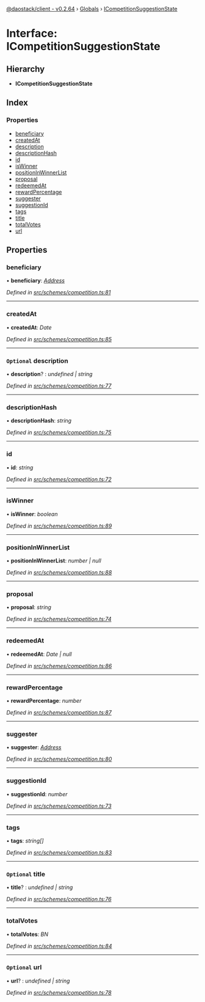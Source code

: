 [@daostack/client - v0.2.64](../README.md) › [Globals](../globals.md) › [ICompetitionSuggestionState](icompetitionsuggestionstate.md)

# Interface: ICompetitionSuggestionState

## Hierarchy

* **ICompetitionSuggestionState**

## Index

### Properties

* [beneficiary](icompetitionsuggestionstate.md#beneficiary)
* [createdAt](icompetitionsuggestionstate.md#createdat)
* [description](icompetitionsuggestionstate.md#optional-description)
* [descriptionHash](icompetitionsuggestionstate.md#descriptionhash)
* [id](icompetitionsuggestionstate.md#id)
* [isWinner](icompetitionsuggestionstate.md#iswinner)
* [positionInWinnerList](icompetitionsuggestionstate.md#positioninwinnerlist)
* [proposal](icompetitionsuggestionstate.md#proposal)
* [redeemedAt](icompetitionsuggestionstate.md#redeemedat)
* [rewardPercentage](icompetitionsuggestionstate.md#rewardpercentage)
* [suggester](icompetitionsuggestionstate.md#suggester)
* [suggestionId](icompetitionsuggestionstate.md#suggestionid)
* [tags](icompetitionsuggestionstate.md#tags)
* [title](icompetitionsuggestionstate.md#optional-title)
* [totalVotes](icompetitionsuggestionstate.md#totalvotes)
* [url](icompetitionsuggestionstate.md#optional-url)

## Properties

###  beneficiary

• **beneficiary**: *[Address](../globals.md#address)*

*Defined in [src/schemes/competition.ts:81](https://github.com/dorgtech/client/blob/74940d1/src/schemes/competition.ts#L81)*

___

###  createdAt

• **createdAt**: *Date*

*Defined in [src/schemes/competition.ts:85](https://github.com/dorgtech/client/blob/74940d1/src/schemes/competition.ts#L85)*

___

### `Optional` description

• **description**? : *undefined | string*

*Defined in [src/schemes/competition.ts:77](https://github.com/dorgtech/client/blob/74940d1/src/schemes/competition.ts#L77)*

___

###  descriptionHash

• **descriptionHash**: *string*

*Defined in [src/schemes/competition.ts:75](https://github.com/dorgtech/client/blob/74940d1/src/schemes/competition.ts#L75)*

___

###  id

• **id**: *string*

*Defined in [src/schemes/competition.ts:72](https://github.com/dorgtech/client/blob/74940d1/src/schemes/competition.ts#L72)*

___

###  isWinner

• **isWinner**: *boolean*

*Defined in [src/schemes/competition.ts:89](https://github.com/dorgtech/client/blob/74940d1/src/schemes/competition.ts#L89)*

___

###  positionInWinnerList

• **positionInWinnerList**: *number | null*

*Defined in [src/schemes/competition.ts:88](https://github.com/dorgtech/client/blob/74940d1/src/schemes/competition.ts#L88)*

___

###  proposal

• **proposal**: *string*

*Defined in [src/schemes/competition.ts:74](https://github.com/dorgtech/client/blob/74940d1/src/schemes/competition.ts#L74)*

___

###  redeemedAt

• **redeemedAt**: *Date | null*

*Defined in [src/schemes/competition.ts:86](https://github.com/dorgtech/client/blob/74940d1/src/schemes/competition.ts#L86)*

___

###  rewardPercentage

• **rewardPercentage**: *number*

*Defined in [src/schemes/competition.ts:87](https://github.com/dorgtech/client/blob/74940d1/src/schemes/competition.ts#L87)*

___

###  suggester

• **suggester**: *[Address](../globals.md#address)*

*Defined in [src/schemes/competition.ts:80](https://github.com/dorgtech/client/blob/74940d1/src/schemes/competition.ts#L80)*

___

###  suggestionId

• **suggestionId**: *number*

*Defined in [src/schemes/competition.ts:73](https://github.com/dorgtech/client/blob/74940d1/src/schemes/competition.ts#L73)*

___

###  tags

• **tags**: *string[]*

*Defined in [src/schemes/competition.ts:83](https://github.com/dorgtech/client/blob/74940d1/src/schemes/competition.ts#L83)*

___

### `Optional` title

• **title**? : *undefined | string*

*Defined in [src/schemes/competition.ts:76](https://github.com/dorgtech/client/blob/74940d1/src/schemes/competition.ts#L76)*

___

###  totalVotes

• **totalVotes**: *BN*

*Defined in [src/schemes/competition.ts:84](https://github.com/dorgtech/client/blob/74940d1/src/schemes/competition.ts#L84)*

___

### `Optional` url

• **url**? : *undefined | string*

*Defined in [src/schemes/competition.ts:78](https://github.com/dorgtech/client/blob/74940d1/src/schemes/competition.ts#L78)*
